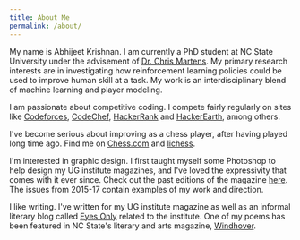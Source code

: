 ```yaml
---
title: About Me
permalink: /about/
---
```


My name is Abhijeet Krishnan. I am currently a PhD student at NC State University under the advisement of [Dr. Chris Martens](https://sites.google.com/ncsu.edu/cmartens). My primary research interests are in investigating how reinforcement learning policies could be used to improve human skill at a task. My work is an interdisciplinary blend of machine learning and player modeling.

I am passionate about competitive coding. I compete fairly regularly on sites like [Codeforces](https://codeforces.com/profile/MystikNinja), [CodeChef](https://www.codechef.com/users/rashomon), [HackerRank](https://www.hackerrank.com/MystikNinja) and [HackerEarth](https://www.hackerearth.com/@rashomon), among others.

I've become serious about improving as a chess player, after having played long time ago. Find me on [Chess.com](https://www.chess.com/member/mystikninja) and [lichess](https://lichess.org/@/MystikNinja).

I'm interested in graphic design. I first taught myself some Photoshop to help design my UG institute magazines, and I've loved the expressivity that comes with it ever since. Check out the past editions of the magazine [here](https://issuu.com/vnit.mag.com). The issues from 2015-17 contain examples of my work and direction.

I like writing. I've written for my UG institute magazine as well as an informal literary blog called [Eyes Only](https://magbloc.wordpress.com/) related to the institute. One of my poems has been featured in NC State's literary and arts magazine, [Windhover](https://windhover.ncsu.edu/battle-against-the-night/).
